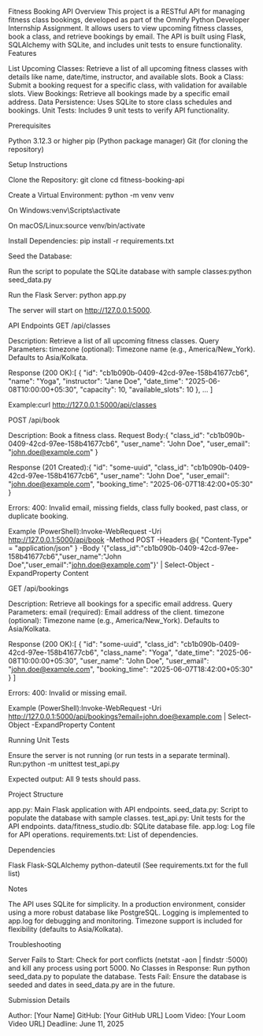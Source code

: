 Fitness Booking API
Overview
This project is a RESTful API for managing fitness class bookings, developed as part of the Omnify Python Developer Internship Assignment. It allows users to view upcoming fitness classes, book a class, and retrieve bookings by email. The API is built using Flask, SQLAlchemy with SQLite, and includes unit tests to ensure functionality.
Features

List Upcoming Classes: Retrieve a list of all upcoming fitness classes with details like name, date/time, instructor, and available slots.
Book a Class: Submit a booking request for a specific class, with validation for available slots.
View Bookings: Retrieve all bookings made by a specific email address.
Data Persistence: Uses SQLite to store class schedules and bookings.
Unit Tests: Includes 9 unit tests to verify API functionality.

Prerequisites

Python 3.12.3 or higher
pip (Python package manager)
Git (for cloning the repository)

Setup Instructions

Clone the Repository:
git clone <repository-url>
cd fitness-booking-api


Create a Virtual Environment:
python -m venv venv


On Windows:venv\Scripts\activate


On macOS/Linux:source venv/bin/activate




Install Dependencies:
pip install -r requirements.txt


Seed the Database:

Run the script to populate the SQLite database with sample classes:python seed_data.py




Run the Flask Server:
python app.py


The server will start on http://127.0.0.1:5000.



API Endpoints
GET /api/classes

Description: Retrieve a list of all upcoming fitness classes.
Query Parameters:
timezone (optional): Timezone name (e.g., America/New_York). Defaults to Asia/Kolkata.


Response (200 OK):[
    {
        "id": "cb1b090b-0409-42cd-97ee-158b41677cb6",
        "name": "Yoga",
        "instructor": "Jane Doe",
        "date_time": "2025-06-08T10:00:00+05:30",
        "capacity": 10,
        "available_slots": 10
    },
    ...
]


Example:curl http://127.0.0.1:5000/api/classes



POST /api/book

Description: Book a fitness class.
Request Body:{
    "class_id": "cb1b090b-0409-42cd-97ee-158b41677cb6",
    "user_name": "John Doe",
    "user_email": "john.doe@example.com"
}


Response (201 Created):{
    "id": "some-uuid",
    "class_id": "cb1b090b-0409-42cd-97ee-158b41677cb6",
    "user_name": "John Doe",
    "user_email": "john.doe@example.com",
    "booking_time": "2025-06-07T18:42:00+05:30"
}


Errors:
400: Invalid email, missing fields, class fully booked, past class, or duplicate booking.


Example (PowerShell):Invoke-WebRequest -Uri http://127.0.0.1:5000/api/book -Method POST -Headers @{ "Content-Type" = "application/json" } -Body '{"class_id":"cb1b090b-0409-42cd-97ee-158b41677cb6","user_name":"John Doe","user_email":"john.doe@example.com"}' | Select-Object -ExpandProperty Content



GET /api/bookings

Description: Retrieve all bookings for a specific email address.
Query Parameters:
email (required): Email address of the client.
timezone (optional): Timezone name (e.g., America/New_York). Defaults to Asia/Kolkata.


Response (200 OK):[
    {
        "id": "some-uuid",
        "class_id": "cb1b090b-0409-42cd-97ee-158b41677cb6",
        "class_name": "Yoga",
        "date_time": "2025-06-08T10:00:00+05:30",
        "user_name": "John Doe",
        "user_email": "john.doe@example.com",
        "booking_time": "2025-06-07T18:42:00+05:30"
    }
]


Errors:
400: Invalid or missing email.


Example (PowerShell):Invoke-WebRequest -Uri http://127.0.0.1:5000/api/bookings?email=john.doe@example.com | Select-Object -ExpandProperty Content



Running Unit Tests

Ensure the server is not running (or run tests in a separate terminal).
Run:python -m unittest test_api.py


Expected output: All 9 tests should pass.

Project Structure

app.py: Main Flask application with API endpoints.
seed_data.py: Script to populate the database with sample classes.
test_api.py: Unit tests for the API endpoints.
data/fitness_studio.db: SQLite database file.
app.log: Log file for API operations.
requirements.txt: List of dependencies.

Dependencies

Flask
Flask-SQLAlchemy
python-dateutil
(See requirements.txt for the full list)

Notes

The API uses SQLite for simplicity. In a production environment, consider using a more robust database like PostgreSQL.
Logging is implemented to app.log for debugging and monitoring.
Timezone support is included for flexibility (defaults to Asia/Kolkata).

Troubleshooting

Server Fails to Start: Check for port conflicts (netstat -aon | findstr :5000) and kill any process using port 5000.
No Classes in Response: Run python seed_data.py to populate the database.
Tests Fail: Ensure the database is seeded and dates in seed_data.py are in the future.

Submission Details

Author: [Your Name]
GitHub: [Your GitHub URL]
Loom Video: [Your Loom Video URL]
Deadline: June 11, 2025

